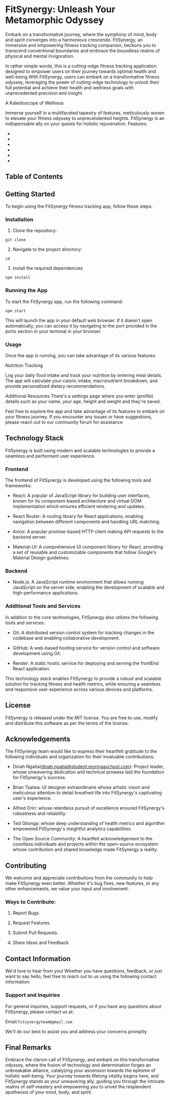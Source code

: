 # FitSynergy: Unleash Your Metamorphic Odyssey

Embark on a transformative journey, where the symphony of mind, body and spirit converges into a harmonious crescendo. FitSynergy, an immersive and empowering fitness tracking companion, beckons you to transcend conventional boundaries and embrace the boundless realms of physical and mental invigoration.

 In rather simple words, this is a cutting-edge fitness tracking application designed to empower users on their journey towards optimal health and well-being.With FitSynergy, users can embark on a transformative fitness odyssey, leveraging the power of cutting-edge technology to unlock their full potential and achieve their health and wellness goals with unprecedented precision and insight.

A Kaleidoscope of Wellness

Immerse yourself in a multifaceted tapestry of features, meticulously woven to elevate your fitness odyssey to unprecendented heights. FitSynergy is an indispensable ally on your quests for holistic rejuvenation. Features:
  
- 
- 
- 
- 
- 
- 

## Table of Contents 

## Getting Started

To begin using the FitSynergy fitness tracking app, follow these steps:

### Installation

1. Clone the repository: 
~~~
git clone
~~~

2. Navigate to the project directory:
~~~
cd
~~~

3. Install the required dependencies 
~~~
npm install
~~~

### Running the App 

To start the FitSynergy app, run the following command:
~~~
npm start
~~~
This will launch the app in your default web browser. If it doesn't open automatically, you can access it by navigating to the port provided in the ports section in your terminal in your browser.


### Usage 

Once the app is running, you can take advantage of its various features:

Nutrition Tracking

Log your daily food intake and track your nutrition by entering meal details. The app will calculate your caloric intake, macronutrient breakdown, and provide personalized dietary recommendations.

Additional Resources
There's a settings page where you enter (profile) details such as your name, your age, height and weight and they're saved.




Feel free to explore the app and take advantage of its features to embark on your fitness journey. If you encounter any issues or have suggestions, please reach out to our community forum for assistance 

## Technology Stack 
 
 FitSynergy is built using modern and scalable technologies to provide a seamless and performant user experience.

 ### Frontend

 The frontend of FitSynergy is developed using the following tools and frameworks: 

- React: A popular of JavaScript library for building user interfaces, known for its component-based architecture and virtual DOM implementation which ensures efficient rendering and updates.

- React Router: A routing library for React applications, enabling navigation between different components and handling URL matching.

- Axios: A popular promise-based HTTP client making API requests to the backend server.

- Material-UI: A comprehensive UI component library for React, providing a set of reusable and customizable components that follow Google's Material Design guidelines.

### Backend 

- Node.js: A JavaScript runtime environment that allows running JavaScript on the server side, enabling the development of scalable and high-performance applications. 

### Additional Tools and Services 

In addition to the core technologies, FitSynergy also utilizes the following tools and services:

- Git: A distributed version control system for tracking changes in the codebase and enabling collaborative development.

- GitHub: A web-based hosting service for version control and software development using Git. 

- Render: A static hostic service for deploying and serving the frontEnd React application.

This technology stack enables FitSynergy to provide a robust and scalable solution for tracking fitness and health metrics, while ensuring a seamless and responsive user experience across various devices and platforms.


## License
 
 FitSynergy is released under the MIT license. You are free to use, modify and distribute this software as per the terms of the license.


 ## Acknowledgements

 The FitSynergy team would like to express their heartfelt gratitude to the following individuals and organization for their invaluable contributions:

 - Dinah Ngatia(dinah.ngatia@student.moringaschool.com): Project leader, whose unwavering dedication and technical prowess laid the foundation for FitSynergy's success. 

- Brian Tsalwa:  UI designer extraordinaire whose artistic vision and meticulous attention to detail breathed life into FitSynergy's captivating user's experience. 

- Alfred Oriri: whose relentless pursuit of excellence ensured FitSynergy's robustness and reliability.

- Ted Gitonga: whose deep understanding of health metrics and algorithm empowered FitSynergy's insightful analytics capabilities.

- The Open Source Community: A heartfelt acknowledgement to the countless individuals and projects within the open-source ecosystem whose contribution and shared knowledge made FitSynergy a reality. 


## Contributing 

We welcome and appreciate contributions from the community to help make FitSynergy even better. Whether it's bug fixes, new features, or any other enhancements, we value your input and involvement. 

### Ways to Contribute:
1. Report Bugs.

2. Request Features.

3. Submit Pull Requests.

4. Share Ideas and Feedback.


## Contact Information

We'd love to hear from you! Whether you have questions, feedback, or just want to say hello, feel free to reach out to us using the following contact information:
 
### Support and Inquiries 

For general inquiries, support requests, or if you have any questions about FitSynergy, please contact us at: 

Email:`fitsynergyteam@gmail.com`

We'll do our best to assist you and address your concerns promptly 


## Final Remarks

Embrace the clarion call of FitSynergy, and embark on this transformative odyssey, where the fusion of technology and determination forges an unbreakable alliance, catalyzing your ascension towards the epitome of holistic well-being. Your journey towards lifelong vitality begins here, and FitSynergy stands as your unwavering ally, guiding you through the intricate realms of self-mastery and empowering you to unveil the resplendent apotheosis of your mind, body, and spirit.









